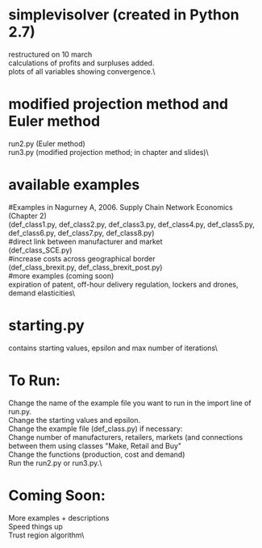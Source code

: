 # simplevisolver (created in Python 2.7)
restructured on 10 march \
calculations of profits and surpluses added.\
plots of all variables showing convergence.\

# modified projection method and Euler method
run2.py (Euler method)\
run3.py (modified projection method; in chapter and slides)\
# available examples
  #Examples in Nagurney A, 2006. Supply Chain Network Economics (Chapter 2)\
  (def_class1.py, def_class2.py, def_class3.py, def_class4.py, def_class5.py, def_class6.py, def_class7.py, def_class8.py)\
  #direct link between manufacturer and market \
  (def_class_SCE.py)\
  #increase costs across geographical border\
  (def_class_brexit.py, def_class_brexit_post.py)\
  #more examples (coming soon)\
  expiration of patent, off-hour delivery regulation, lockers and drones, demand elasticities\

# starting.py
contains starting values, epsilon and max number of iterations\

# To Run: 
Change the name of the example file you want to run in the import line of run.py.\
Change the starting values and epsilon.\
Change the example file (def_class.py) if necessary:\
  Change number of manufacturers, retailers, markets (and connections between them using classes "Make, Retail and Buy"\
  Change the functions (production, cost and demand)\
Run the run2.py or run3.py.\

# Coming Soon:
More examples + descriptions\
Speed things up\
Trust region algorithm\



